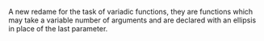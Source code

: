 A new redame for the task of variadic functions, they are functions which may take a variable number of arguments and are declared with an ellipsis in place of the last parameter.

